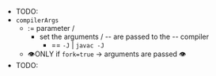 * TODO:
* `compilerArgs`
  * := parameter / 
    * set the arguments / -- are passed to the -- compiler
      * == `-J` | `javac -J`
  * 👁️ONLY if `fork=true` -> arguments are passed 👁️
* TODO: